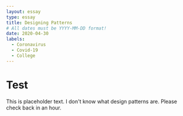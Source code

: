 ```yaml
---
layout: essay
type: essay
title: Designing Patterns
# All dates must be YYYY-MM-DD format!
date: 2020-04-30
labels:
  - Coronavirus
  - Covid-19
  - College
---
```


# Test
This is placeholder text. I don't know what design patterns are. Please check back in an hour.
